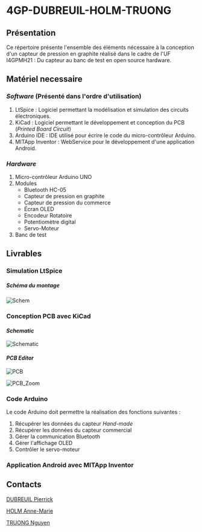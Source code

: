 # 4GP-DUBREUIL-HOLM-TRUONG
## Présentation
Ce répertoire présente l'ensemble des éléments nécessaire à la conception d'un capteur de pression en graphite réalisé dans le cadre de l'UF I4GPMH21 : Du capteur au banc de test en open source hardware.
## Matériel necessaire
### ***Software*** (Présenté dans l'ordre d'utilisation)
1. LtSpice : Logiciel permettant la modélisation et simulation des circuits électroniques. 
1. KiCad : Logiciel permettant le développement et conception du PCB (*Printed Board Circuit*)
1. Arduino IDE : IDE utilisé pour écrire le code du micro-contrôleur Arduino. 
1. MITApp Inventor : WebService pour le développement d'une application Android.
### ***Hardware***
1. Micro-contrôleur Arduino UNO
1. Modules 
    * Bluetooth HC-05
    * Capteur de pression en graphite
    * Capteur de pression du commerce
    * Écran OLED
    * Encodeur Rotatoire
    * Potentiomètre digital
    * Servo-Moteur
1. Banc de test

## Livrables
### Simulation LtSpice
##### Schéma du montage
![Schem](https://private-user-images.githubusercontent.com/159114395/427711064-7f09b13b-6513-4aae-9651-4c5d3be11e2d.png?jwt=eyJhbGciOiJIUzI1NiIsInR5cCI6IkpXVCJ9.eyJpc3MiOiJnaXRodWIuY29tIiwiYXVkIjoicmF3LmdpdGh1YnVzZXJjb250ZW50LmNvbSIsImtleSI6ImtleTUiLCJleHAiOjE3NDMxMDEzNDIsIm5iZiI6MTc0MzEwMTA0MiwicGF0aCI6Ii8xNTkxMTQzOTUvNDI3NzExMDY0LTdmMDliMTNiLTY1MTMtNGFhZS05NjUxLTRjNWQzYmUxMWUyZC5wbmc_WC1BbXotQWxnb3JpdGhtPUFXUzQtSE1BQy1TSEEyNTYmWC1BbXotQ3JlZGVudGlhbD1BS0lBVkNPRFlMU0E1M1BRSzRaQSUyRjIwMjUwMzI3JTJGdXMtZWFzdC0xJTJGczMlMkZhd3M0X3JlcXVlc3QmWC1BbXotRGF0ZT0yMDI1MDMyN1QxODQ0MDJaJlgtQW16LUV4cGlyZXM9MzAwJlgtQW16LVNpZ25hdHVyZT1iMWMyMGIxYzE5YjJiNDdlZjhjZGFjOTM0MDFmYTcyMzgzMmQ4ZTE5ZGYzNzU2ZWMzNzRiODFjYjM2ZWVkNGFmJlgtQW16LVNpZ25lZEhlYWRlcnM9aG9zdCJ9.SNY8-krY5Y3t1eixZfK5xMW18EnUoTkCQSTpguYGR-0)
### Conception PCB avec KiCad
#### ***Schematic***
![Schematic](https://private-user-images.githubusercontent.com/159114395/427706696-69191b74-6cab-475c-a771-d1da2ce62b25.png?jwt=eyJhbGciOiJIUzI1NiIsInR5cCI6IkpXVCJ9.eyJpc3MiOiJnaXRodWIuY29tIiwiYXVkIjoicmF3LmdpdGh1YnVzZXJjb250ZW50LmNvbSIsImtleSI6ImtleTUiLCJleHAiOjE3NDMxMDA3NzUsIm5iZiI6MTc0MzEwMDQ3NSwicGF0aCI6Ii8xNTkxMTQzOTUvNDI3NzA2Njk2LTY5MTkxYjc0LTZjYWItNDc1Yy1hNzcxLWQxZGEyY2U2MmIyNS5wbmc_WC1BbXotQWxnb3JpdGhtPUFXUzQtSE1BQy1TSEEyNTYmWC1BbXotQ3JlZGVudGlhbD1BS0lBVkNPRFlMU0E1M1BRSzRaQSUyRjIwMjUwMzI3JTJGdXMtZWFzdC0xJTJGczMlMkZhd3M0X3JlcXVlc3QmWC1BbXotRGF0ZT0yMDI1MDMyN1QxODM0MzVaJlgtQW16LUV4cGlyZXM9MzAwJlgtQW16LVNpZ25hdHVyZT05NzZjOGZiMmExYzUzMzFkNjQwZmMzZTQ3YWQ4YmQ2YWE4YWYxMTU4YTExNTYzYzk1NzE2NzU2MjE1OWZiODczJlgtQW16LVNpZ25lZEhlYWRlcnM9aG9zdCJ9.dxGNtmAtj5LKc0gcwcDr5T-1cyzDMHGNiOOLVnf09so)

#### ***PCB Editor***
![PCB](https://private-user-images.githubusercontent.com/159114395/427710018-6f81671d-c8af-4ca8-b360-56f7b37c1010.png?jwt=eyJhbGciOiJIUzI1NiIsInR5cCI6IkpXVCJ9.eyJpc3MiOiJnaXRodWIuY29tIiwiYXVkIjoicmF3LmdpdGh1YnVzZXJjb250ZW50LmNvbSIsImtleSI6ImtleTUiLCJleHAiOjE3NDMxMDExNjIsIm5iZiI6MTc0MzEwMDg2MiwicGF0aCI6Ii8xNTkxMTQzOTUvNDI3NzEwMDE4LTZmODE2NzFkLWM4YWYtNGNhOC1iMzYwLTU2ZjdiMzdjMTAxMC5wbmc_WC1BbXotQWxnb3JpdGhtPUFXUzQtSE1BQy1TSEEyNTYmWC1BbXotQ3JlZGVudGlhbD1BS0lBVkNPRFlMU0E1M1BRSzRaQSUyRjIwMjUwMzI3JTJGdXMtZWFzdC0xJTJGczMlMkZhd3M0X3JlcXVlc3QmWC1BbXotRGF0ZT0yMDI1MDMyN1QxODQxMDJaJlgtQW16LUV4cGlyZXM9MzAwJlgtQW16LVNpZ25hdHVyZT04MWU2MmRhNTFjZDg2MWQ3YTA5OTViZGY4NWJlYWY3YWVjNTc1NTUyYTk2NzZiNGFmNWFmZThlZDJiNTk1NjkwJlgtQW16LVNpZ25lZEhlYWRlcnM9aG9zdCJ9.yy_Xw6SySsbUzpAKJ-4dfs-Jr_l7zaDHZTiup6-al3M)


![PCB_Zoom](https://private-user-images.githubusercontent.com/159114395/427707407-24e7c373-4ed5-4451-ad44-48b8578d2677.png?jwt=eyJhbGciOiJIUzI1NiIsInR5cCI6IkpXVCJ9.eyJpc3MiOiJnaXRodWIuY29tIiwiYXVkIjoicmF3LmdpdGh1YnVzZXJjb250ZW50LmNvbSIsImtleSI6ImtleTUiLCJleHAiOjE3NDMxMDExOTAsIm5iZiI6MTc0MzEwMDg5MCwicGF0aCI6Ii8xNTkxMTQzOTUvNDI3NzA3NDA3LTI0ZTdjMzczLTRlZDUtNDQ1MS1hZDQ0LTQ4Yjg1NzhkMjY3Ny5wbmc_WC1BbXotQWxnb3JpdGhtPUFXUzQtSE1BQy1TSEEyNTYmWC1BbXotQ3JlZGVudGlhbD1BS0lBVkNPRFlMU0E1M1BRSzRaQSUyRjIwMjUwMzI3JTJGdXMtZWFzdC0xJTJGczMlMkZhd3M0X3JlcXVlc3QmWC1BbXotRGF0ZT0yMDI1MDMyN1QxODQxMzBaJlgtQW16LUV4cGlyZXM9MzAwJlgtQW16LVNpZ25hdHVyZT00MmE0NTVmMDFjOTQzY2RjYzUxZWZkZDYyZWIxZTBjZjI1ZjkyNjEwZTQ2OTYwZjNhMWZhY2ZlZDNhZmMzYWE4JlgtQW16LVNpZ25lZEhlYWRlcnM9aG9zdCJ9.CuN2I4dctzHIWRDvm5KdSwq-A_jlzrphd5sgUXLNqCo)

### Code Arduino
Le code Arduino doit permettre la réalisation des fonctions suivantes :
1. Récupérer les données du capteur *Hand-made*
1. Récupérer les données du capteur commercial
1. Gérer la communication Bluetooth
1. Gérer l'affichage OLED
1. Contrôler le servo-moteur

### Application Android avec MITApp Inventor
###
## Contacts
[DUBREUIL Pierrick](https://github.com/pierrickdubreuil17)

[HOLM Anne-Marie](https://github.com/anemho)

[TRUONG Nguyen](https://github.com/ntruonginsatls)
